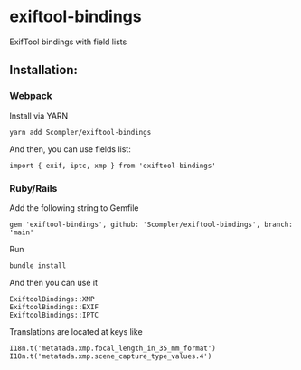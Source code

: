 # exiftool-bindings

 ExifTool bindings with field lists

## Installation:


### Webpack
Install via YARN

    yarn add Scompler/exiftool-bindings

And then, you can use fields list:

    import { exif, iptc, xmp } from 'exiftool-bindings'
### Ruby/Rails

Add the following string to Gemfile

    gem 'exiftool-bindings', github: 'Scompler/exiftool-bindings', branch: 'main'

Run

    bundle install

And then you can use it

    ExiftoolBindings::XMP
    ExiftoolBindings::EXIF
    ExiftoolBindings::IPTC

Translations are located at keys like

    I18n.t('metatada.xmp.focal_length_in_35_mm_format')
    I18n.t('metatada.xmp.scene_capture_type_values.4')
